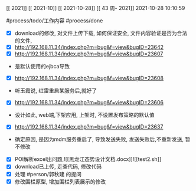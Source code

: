 [[ 2021]]
[[ 2021-10]]
[[ 2021-10-28]]
[[ 43 周- 2021]]
 2021-10-28 10:10:59
 
   #process/todo/工作内容 #process/done 
 - [x] download的修改, 对文件上传下载, 如何保证安全, 文件内容验证是否为合法的文件,
-  [x] http://192.168.11.34/index.php?m=bug&f=view&bugID=23642
- [x] http://192.168.11.34/index.php?m=bug&f=view&bugID=23607
- 是默认使用的ejbca导致
-  [x] http://192.168.11.34/index.php?m=bug&f=view&bugID=23608
- 听玉霞说, 红雷重启某服务后,就好了
- [x] http://192.168.11.34/index.php?m=bug&f=view&bugID=23606
- 设计如此, web端,下架应用, 上架时, 不设置发布策略的默认值
- [x] http://192.168.11.34/index.php?m=bug&f=view&bugID=23637
- 确定原因, 是因为mdm服务重启了, 导致发送失败, 发送失败后,不重新发送, 暂不修改
- [x] POI解析excel出问题,![[黑龙江态势设计文档.docx]]![[test2.sh]]
- [x] download已上传, 走查代码, 修改代码
- [x] 处理 #person/郭秋建 的提问
- [x] 修改围栏原型, 增加围栏列表展示的修改